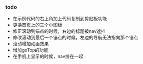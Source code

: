 ### todo
*   在示例代码的右上角加上代码复制到剪贴板功能
*   更换首页上的三个小图标
*   修正滚动到锚点的时候，右边的标题被nav遮挡
*   修改滚动到最后一个锚点的时候，左边的导航无法指向那个锚点
*   滚动增加动画效果
*   增加goTop的功能
*   在手机上显示的时候，nav挤在一起